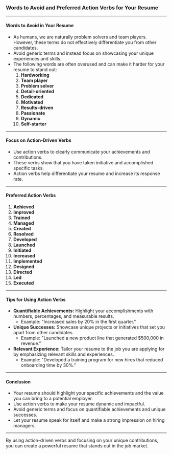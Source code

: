 ### Words to Avoid and Preferred Action Verbs for Your Resume

---

#### Words to Avoid in Your Resume

- As humans, we are naturally problem solvers and team players. However, these terms do not effectively differentiate you from other candidates.
- Avoid generic terms and instead focus on showcasing your unique experiences and skills.
- The following words are often overused and can make it harder for your resume to stand out:
  1. **Hardworking**
  2. **Team player**
  3. **Problem solver**
  4. **Detail-oriented**
  5. **Dedicated**
  6. **Motivated**
  7. **Results-driven**
  8. **Passionate**
  9. **Dynamic**
  10. **Self-starter**

---

#### Focus on Action-Driven Verbs

- Use action verbs to clearly communicate your achievements and contributions.
- These verbs show that you have taken initiative and accomplished specific tasks.
- Action verbs help differentiate your resume and increase its response rate.

---

#### Preferred Action Verbs

1. **Achieved**
2. **Improved**
3. **Trained**
4. **Managed**
5. **Created**
6. **Resolved**
7. **Developed**
8. **Launched**
9. **Initiated**
10. **Increased**
11. **Implemented**
12. **Designed**
13. **Directed**
14. **Led**
15. **Executed**

---

#### Tips for Using Action Verbs

- **Quantifiable Achievements:** Highlight your accomplishments with numbers, percentages, and measurable results.
  - Example: "Increased sales by 20% in the first quarter."
- **Unique Successes:** Showcase unique projects or initiatives that set you apart from other candidates.
  - Example: "Launched a new product line that generated $500,000 in revenue."
- **Relevant Experience:** Tailor your resume to the job you are applying for by emphasizing relevant skills and experiences.
  - Example: "Developed a training program for new hires that reduced onboarding time by 30%."

---

#### Conclusion

- Your resume should highlight your specific achievements and the value you can bring to a potential employer.
- Use action verbs to make your resume dynamic and impactful.
- Avoid generic terms and focus on quantifiable achievements and unique successes.
- Let your resume speak for itself and make a strong impression on hiring managers.

---

By using action-driven verbs and focusing on your unique contributions, you can create a powerful resume that stands out in the job market.
